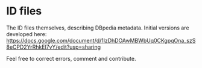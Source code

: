 ID files
======

The ID files themselves, describing DBpedia metadata. Initial versions are developed here: https://docs.google.com/document/d/1lzDhDOAwMBWbUq0CKgpqOna_szS8eCPD2YrRhkEl7vY/edit?usp=sharing 

Feel free to correct errors, comment and contribute.
